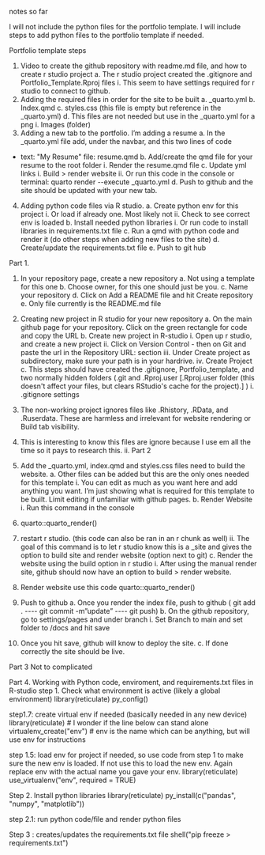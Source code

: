 notes so far

I will not include the python files for the portfolio template. I will include steps to add python files to the portfolio template if needed.

Portfolio template steps
1.	Video to create the github repository with readme.md file, and how to create r studio project
a.	The r studio project created the .gitignore and Portfolio_Template.Rproj files
i.	This seem to have settings required for r studio to connect to github.
2.	Adding the required files in order for the site to be built
a.	_quarto.yml
b.	Index.qmd
c.	styles.css (this file is empty but reference in the _quarto.yml)
d.	This files are not needed but use in the _quarto.yml for a png
i.	Images (folder)
3.	Adding a new tab to the portfolio. I’m adding a resume
a.	In the _quarto.yml file add, under the navbar, and this two lines of code
- text: "My Resume"
  file: resume.qmd
b.	Add/create the qmd file for your resume to the root folder
i.	Render the resume.qmd file
c.	Update yml links
i.	Build > render website
ii.	Or run this code in the console or terminal: quarto render --execute _quarto.yml
d.	Push to github and the site should be updated with your new tab.
4.	Adding python code files via R studio.
a.	Create python env for this project
i.	Or load if already one. Most likely not
ii.	Check to see correct env is loaded
b.	Install needed python libraries
i.	Or run code to install libraries in requirements.txt file 
c.	Run a qmd with python code and render it (do other steps when adding new files to the site)
d.	Create/update the requirements.txt file
e.	Push to git hub




Part 1.
1.	In your repository page, create a new repository
a.	Not using a template for this one
b.	Choose owner, for this one should just be you. 
c.	Name your repository
d.	Click on Add a README file and hit Create repository
e.	Only file currently is the README.md file
2.	Creating new project in R studio for your new repository
a.	On the main github page for your repository. Click on the green rectangle for code and copy the URL
b.	Create new project in R-studio
i.	Open up r studio, and create a new project
ii.	Click on Version Control - then on Git and paste the url in the Repository URL: section
iii.	Under Create project as subdirectory, make sure your path is in your hardrive. 
iv.	Create Project
c.	This steps should have created the .gitignore, Portfolio_template, and two normally hidden folders (.git and .Rproj.user [.Rproj.user folder (this doesn't affect your files, but clears RStudio's cache for the project).] )
i.	.gitignore settings
1.	The non-working project ignores files like .Rhistory, .RData, and .Ruserdata. These are harmless and irrelevant for website rendering or Build tab visibility.
2.	This is interesting to know this files are ignore because I use em all the time so it pays to research this. 
ii.	
Part 2
1.	Add the _quarto.yml, index.qmd and styles.css files need to build the website. 
a.	Other files can be added but this are the only ones needed for this template
i.	You can edit as much as you want here and add anything you want. I’m just showing what is required for this template to be built. Limit editing if unfamiliar with github pages. 
b.	Render Website
i.	Run this command in the console
1.	quarto::quarto_render()
2.	restart r studio. (this code can also be ran in an r chunk as well)
ii.	The goal of this command is to let r studio know this is a _site and gives the option to build site and render website (option next to git)
c.	Render the website using the build option in r studio
i.	After using the manual render site, github should now have an option to build > render website. 
1.	Render website use this code
quarto::quarto_render()

2.	Push to github
a.	Once you render the index file, push to github ( git add . ---- git commit -m”update” ---- git push)
b.	On the github repository, go to settings/pages and under branch
i.	Set Branch to main and set folder to /docs and hit save
1.	Once you hit save, github will know to deploy the site.
c.	If done correctly the site should be live. 


Part 3
Not to complicated

Part 4. Working with Python code, enviroment, and requirements.txt files in R-studio
step 1. Check what environment is active (likely a global environment)
library(reticulate)
py_config()

step1.7: create virtual env if needed (basically needed in any new device)
library(reticulate)  # I wonder if the line below can stand alone
virtualenv_create("env") # env is the name which can be anything, but will use env for instructions

step 1.5: load env for project if needed, so use code from step 1 to make sure the new env is loaded. If not use this to load the new env. Again replace env with the actual name you gave your env.
library(reticulate)
use_virtualenv("env", required = TRUE)

Step 2. Install python libraries 
library(reticulate)
py_install(c("pandas", "numpy", "matplotlib"))

step 2.1: run python code/file and render python files

Step 3 : creates/updates the requirements.txt file
shell("pip freeze > requirements.txt")





